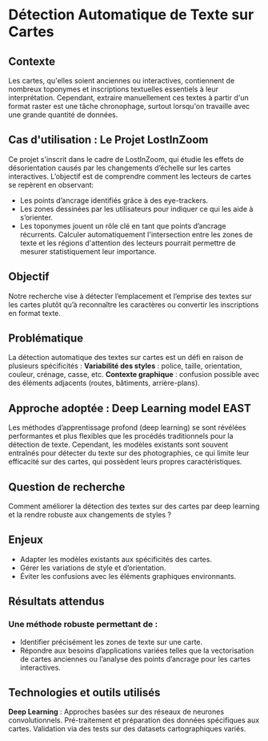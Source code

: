 # Détection Automatique de Texte sur Cartes
## Contexte

Les cartes, qu'elles soient anciennes ou interactives, contiennent de nombreux toponymes et inscriptions textuelles essentiels à leur interprétation. Cependant, extraire manuellement ces textes à partir d'un format raster est une tâche chronophage, surtout lorsqu'on travaille avec une grande quantité de données.

## Cas d'utilisation : Le Projet LostInZoom

Ce projet s'inscrit dans le cadre de LostInZoom, qui étudie les effets de désorientation causés par les changements d’échelle sur les cartes interactives. L’objectif est de comprendre comment les lecteurs de cartes se repèrent en observant: 
- Les points d’ancrage identifiés grâce à des eye-trackers.
- Les zones dessinées par les utilisateurs pour indiquer ce qui les aide à s’orienter.
- Les toponymes jouent un rôle clé en tant que points d’ancrage récurrents. Calculer automatiquement l'intersection entre les zones de texte et les régions d'attention des lecteurs pourrait permettre de mesurer statistiquement leur importance.

## Objectif
Notre recherche vise à détecter l’emplacement et l’emprise des textes sur les cartes plutôt qu’à reconnaître les caractères ou convertir les inscriptions en format texte.

## Problématique
La détection automatique des textes sur cartes est un défi en raison de plusieurs spécificités :
**Variabilité des styles** : police, taille, orientation, couleur, crénage, casse, etc.
**Contexte graphique** : confusion possible avec des éléments adjacents (routes, bâtiments, arrière-plans).

## Approche adoptée : **Deep Learning** model EAST
Les méthodes d’apprentissage profond (deep learning) se sont révélées performantes et plus flexibles que les procédés traditionnels pour la détection de texte. Cependant, les modèles existants sont souvent entraînés pour détecter du texte sur des photographies, ce qui limite leur efficacité sur des cartes, qui possèdent leurs propres caractéristiques.

## Question de recherche
Comment améliorer la détection des textes sur des cartes par deep learning et la rendre robuste aux changements de styles ?

## Enjeux
- Adapter les modèles existants aux spécificités des cartes.
- Gérer les variations de style et d’orientation.
- Éviter les confusions avec les éléments graphiques environnants.

## Résultats attendus
### Une méthode robuste permettant de :
- Identifier précisément les zones de texte sur une carte.
- Répondre aux besoins d’applications variées telles que la vectorisation de cartes anciennes ou l’analyse des points d’ancrage pour les cartes interactives.
  
## Technologies et outils utilisés
**Deep Learning** : Approches basées sur des réseaux de neurones convolutionnels.
Pré-traitement et préparation des données spécifiques aux cartes.
Validation via des tests sur des datasets cartographiques variés.

